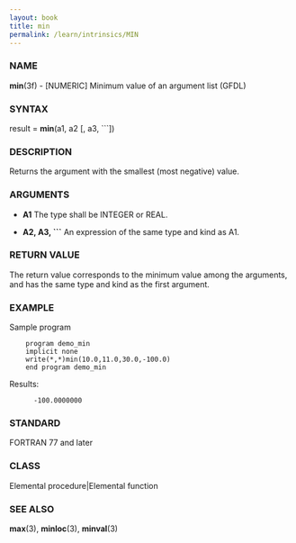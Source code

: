 ```yaml
---
layout: book
title: min
permalink: /learn/intrinsics/MIN
---
```

### NAME

__min__(3f) - \[NUMERIC\] Minimum value of an argument list
(GFDL)

### SYNTAX

result = __min__(a1, a2 \[, a3, \`\`\`\])

### DESCRIPTION

Returns the argument with the smallest (most negative) value.

### ARGUMENTS

  - __A1__
    The type shall be INTEGER or REAL.

  - __A2, A3, \`\`\`__
    An expression of the same type and kind as A1.

### RETURN VALUE

The return value corresponds to the minimum value among the arguments,
and has the same type and kind as the first argument.

### EXAMPLE

Sample program

```
    program demo_min
    implicit none
    write(*,*)min(10.0,11.0,30.0,-100.0)
    end program demo_min
```

Results:

```
      -100.0000000
```

### STANDARD

FORTRAN 77 and later

### CLASS

Elemental procedure\|Elemental function

### SEE ALSO

__max__(3), __minloc__(3), __minval__(3)
